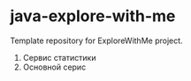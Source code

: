 # java-explore-with-me
Template repository for ExploreWithMe project.

1. Сервис статистики
2. Основной серис
